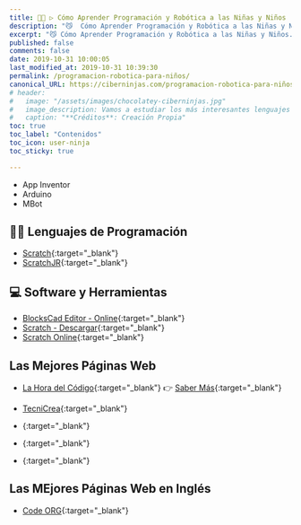 ```yaml
---
title: 👨‍💻 ▷ Cómo Aprender Programación y Robótica a las Niñas y Niños
description: "😼  Cómo Aprender Programación y Robótica a las Niñas y Niños."
excerpt: "😼 Cómo Aprender Programación y Robótica a las Niñas y Niños."
published: false
comments: false
date: 2019-10-31 10:00:05
last_modified_at: 2019-10-31 10:39:30
permalink: /programacion-robotica-para-niños/
canonical_URL: https://ciberninjas.com/programacion-robotica-para-niños/
# header:
#   image: "/assets/images/chocolatey-ciberninjas.jpg"
#   image_description: Vamos a estudiar los más interesantes lenguajes de programación y frameworks de 2019
#   caption: "**Créditos**: Creación Propia"
toc: true
toc_label: "Contenidos"
toc_icon: user-ninja
toc_sticky: true

---
```


* App Inventor
* Arduino
* MBot

## 👩‍💻 Lenguajes de Programación

* [Scratch](https://scratch.mit.edu/){:target="_blank"}
* [ScratchJR](https://www.scratchjr.org/){:target="_blank"}

<!-- https://www.blog.andaluciaesdigital.es/programacion-para-ninos-beneficios-y-claves-para-comenzar/ -->

## 💻 Software y Herramientas

* [BlocksCad Editor - Online](https://www.blockscad3d.com/editor/){:target="_blank"}
* [Scratch - Descargar](https://scratch.mit.edu/download/){:target="_blank"}
* [Scratch Online](https://scratch.mit.edu/projects/editor){:target="_blank"}

## Las Mejores Páginas Web

* [La Hora del Código](https://hourofcode.com/es){:target="_blank"} 👉 [Saber Más](){:target="_blank"}


* [TecniCrea](https://tecnicrea.es){:target="_blank"}
* [](){:target="_blank"}
* [](){:target="_blank"}
* [](){:target="_blank"}

## Las MEjores Páginas Web en Inglés

* [Code ORG](https://code.org/){:target="_blank"}

